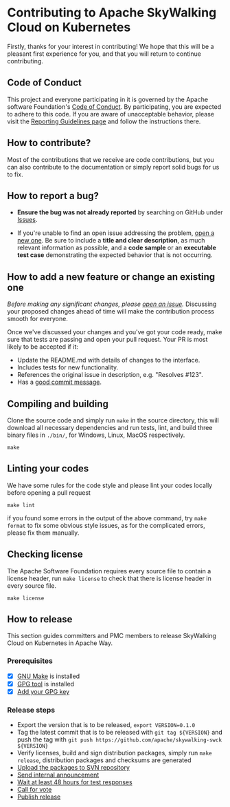 # Contributing to Apache SkyWalking Cloud on Kubernetes

Firstly, thanks for your interest in contributing! We hope that this will be a
pleasant first experience for you, and that you will return to continue
contributing.

## Code of Conduct

This project and everyone participating in it is governed by the Apache
software Foundation's [Code of Conduct](http://www.apache.org/foundation/policies/conduct.html).
By participating, you are expected to adhere to this code. If you are aware of unacceptable behavior, please visit the
[Reporting Guidelines page](http://www.apache.org/foundation/policies/conduct.html#reporting-guidelines)
and follow the instructions there.

## How to contribute?

Most of the contributions that we receive are code contributions, but you can
also contribute to the documentation or simply report solid bugs
for us to fix.

## How to report a bug?

* **Ensure the bug was not already reported** by searching on GitHub under [Issues](https://github.com/apache/skywalking/issues).

* If you're unable to find an open issue addressing the problem, [open a new one](https://github.com/apache/skywalking/issues/new).
Be sure to include a **title and clear description**, as much relevant information as possible,
and a **code sample** or an **executable test case** demonstrating the expected behavior that is not occurring.

## How to add a new feature or change an existing one

_Before making any significant changes, please [open an issue](https://github.com/apache/skywalking/issues)._
Discussing your proposed changes ahead of time will make the contribution process smooth for everyone.

Once we've discussed your changes and you've got your code ready, make sure that tests are passing and open your pull request. Your PR is most likely to be accepted if it:

* Update the README.md with details of changes to the interface.
* Includes tests for new functionality.
* References the original issue in description, e.g. "Resolves #123".
* Has a [good commit message](http://tbaggery.com/2008/04/19/a-note-about-git-commit-messages.html).

## Compiling and building
Clone the source code and simply run `make` in the source directory,
this will download all necessary dependencies and run tests, lint, and build three binary files in `./bin/`, for Windows, Linux, MacOS respectively.

```shell
make
```

## Linting your codes
We have some rules for the code style and please lint your codes locally before opening a pull request

```shell
make lint
```

if you found some errors in the output of the above command, try `make format` to fix some obvious style issues, as for the complicated errors, please fix them manually.

## Checking license
The Apache Software Foundation requires every source file to contain a license header, run `make license` to check that there is license header in every source file.

```shell
make license
``` 

## How to release
This section guides committers and PMC members to release SkyWalking Cloud on Kubernetes in Apache Way.

### Prerequisites
- [x] [GNU Make](https://www.gnu.org/software/make/manual/make.html) is installed
- [x] [GPG tool](https://gpgtools.org) is installed
- [x] [Add your GPG key](doc/release.md#add-your-gpg-public-key)

### Release steps
- Export the version that is to be released, `export VERSION=0.1.0 `
- Tag the latest commit that is to be released with `git tag ${VERSION}` and push the tag with `git push https://github.com/apache/skywalking-swck ${VERSION}`
- Verify licenses, build and sign distribution packages, simply run `make release`, distribution packages and checksums are generated
- [Upload the packages to SVN repository](doc/release.md#upload-to-apache-svn) 
- [Send internal announcement](doc/release.md#make-the-internal-announcements)
- [Wait at least 48 hours for test responses](doc/release.md#wait-at-least-48-hours-for-test-responses)
- [Call for vote](doc/release.md#call-a-vote-in-dev)
- [Publish release](doc/release.md#publish-release)
